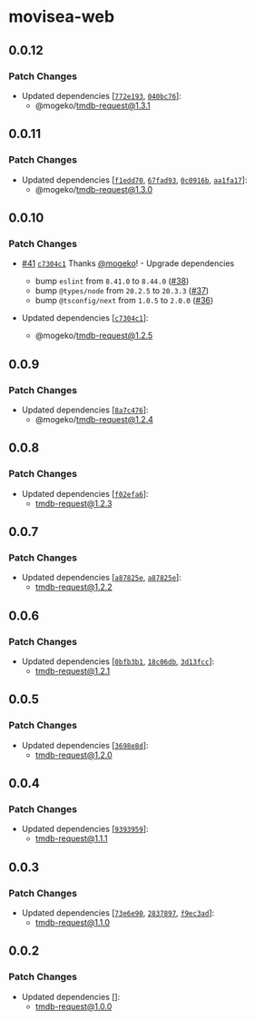 # movisea-web

## 0.0.12

### Patch Changes

- Updated dependencies [[`772e193`](https://github.com/mogeko/movisea/commit/772e193647ab4f1aeb405e6be250de1b197914cf), [`040bc76`](https://github.com/mogeko/movisea/commit/040bc768e8934c4e0bbb955c3e12340b2da41784)]:
  - @mogeko/tmdb-request@1.3.1

## 0.0.11

### Patch Changes

- Updated dependencies [[`f1edd70`](https://github.com/mogeko/movisea/commit/f1edd705fa368d3d5dbc5f4cfbbff93c4c972abd), [`67fad93`](https://github.com/mogeko/movisea/commit/67fad93720aa6d4716eaa5a312c11823152dec78), [`0c0916b`](https://github.com/mogeko/movisea/commit/0c0916bce1db46eee04f0dc5802fcb280294beb5), [`aa1fa17`](https://github.com/mogeko/movisea/commit/aa1fa176ffb4a14513b9b6dd1809e89f0b4d81b6)]:
  - @mogeko/tmdb-request@1.3.0

## 0.0.10

### Patch Changes

- [#41](https://github.com/mogeko/movisea/pull/41) [`c7304c1`](https://github.com/mogeko/movisea/commit/c7304c10629a443c00465c41e1d32ca1c4de9774) Thanks [@mogeko](https://github.com/mogeko)! - Upgrade dependencies

  - bump `eslint` from `8.41.0` to `8.44.0` ([#38](https://github.com/mogeko/movisea/pull/38))
  - bump `@types/node` from `20.2.5` to `20.3.3` ([#37](https://github.com/mogeko/movisea/pull/37))
  - bump `@tsconfig/next` from `1.0.5` to `2.0.0` ([#36](https://github.com/mogeko/movisea/pull/36))

- Updated dependencies [[`c7304c1`](https://github.com/mogeko/movisea/commit/c7304c10629a443c00465c41e1d32ca1c4de9774)]:
  - @mogeko/tmdb-request@1.2.5

## 0.0.9

### Patch Changes

- Updated dependencies [[`8a7c476`](https://github.com/mogeko/movisea/commit/8a7c4767fc817e495792e1ce99fbc12e6f4722b5)]:
  - @mogeko/tmdb-request@1.2.4

## 0.0.8

### Patch Changes

- Updated dependencies [[`f02efa6`](https://github.com/mogeko/movisea/commit/f02efa69403ef02284b49ff0e0e7b050a9b4c99c)]:
  - tmdb-request@1.2.3

## 0.0.7

### Patch Changes

- Updated dependencies [[`a87825e`](https://github.com/mogeko/movisea/commit/a87825e9ee8de8e817d21ac09c6b23612c07c48c), [`a87825e`](https://github.com/mogeko/movisea/commit/a87825e9ee8de8e817d21ac09c6b23612c07c48c)]:
  - tmdb-request@1.2.2

## 0.0.6

### Patch Changes

- Updated dependencies [[`0bfb3b1`](https://github.com/mogeko/movisea/commit/0bfb3b19ee76fcc89d33d9e200be815e50f60848), [`18c06db`](https://github.com/mogeko/movisea/commit/18c06db12b40056c4f287046e89a2117b704f6e8), [`3d13fcc`](https://github.com/mogeko/movisea/commit/3d13fcc1b9456b45aba9026fc7621caae711182d)]:
  - tmdb-request@1.2.1

## 0.0.5

### Patch Changes

- Updated dependencies [[`3698e8d`](https://github.com/mogeko/movisea/commit/3698e8dfcb77f465519b84287ca95c464106d048)]:
  - tmdb-request@1.2.0

## 0.0.4

### Patch Changes

- Updated dependencies [[`9393959`](https://github.com/mogeko/movisea/commit/9393959f8e7fcba6fc3c9d5d23713655863d9bbd)]:
  - tmdb-request@1.1.1

## 0.0.3

### Patch Changes

- Updated dependencies [[`73e6e90`](https://github.com/mogeko/movisea/commit/73e6e9075ee8bd28bf10bfbd255cf7d43c56e0ca), [`2837897`](https://github.com/mogeko/movisea/commit/2837897af7d5c3b3396601ec1534f7ee86333215), [`f9ec3ad`](https://github.com/mogeko/movisea/commit/f9ec3adb187a7642a85db9a28c4ffe0284bbd7d6)]:
  - tmdb-request@1.1.0

## 0.0.2

### Patch Changes

- Updated dependencies []:
  - tmdb-request@1.0.0
